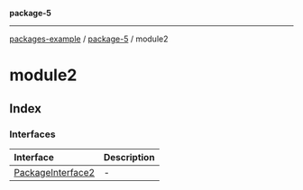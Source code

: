 **package-5**

***

[packages-example](../../README.md) / [package-5](../package-5.md) / module2

# module2

## Index

### Interfaces

| Interface | Description |
| :------ | :------ |
| [PackageInterface2](interfaces/PackageInterface2.md) | - |

